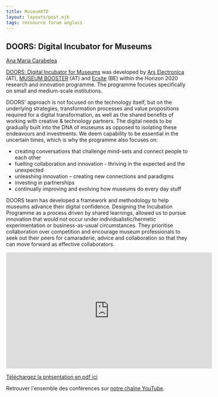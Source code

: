 ```yaml
---
title: MuseumXTD  
layout: layouts/post.njk
tags: ressource forum anglais
---
```

## DOORS: Digital Incubator for Museums
[Ana Maria Carabelea](https://www.linkedin.com/in/ana-carabelea/)

[DOORS: Digital Incubator for Museums](https://ars.electronica.art/doors/en/) was developed by [Ars Electronica](https://ars.electronica.art/news/en/) (AT), [MUSEUM BOOSTER](https://museumbooster.com/) (AT) and [Ecsite](https://www.ecsite.eu/) (BE) within the Horizon 2020 research and innovation programme. The programme focuses specifically on small and medium-scale institutions.
 
DOORS' approach is not focused on the technology itself, but on the underlying strategies, transformation processes and value propositions required for a digital transformation, as well as the shared benefits of working with creative & technology partners. The digital needs to be gradually built into the DNA of museums as opposed to isolating these endeavours and investments. We deem capability to be essential in the uncertain times, which is why the programme also focuses on:
- creating conversations that challenge mind-sets and connect people to each other
- fuelling collaboration and innovation - thriving in the expected and the unexpected
- unleashing innovation – creating new connections and paradigms
- investing in partnerships
- continually improving and evolving how museums do every day stuff         

DOORS team has developed a framework and methodology to help museums advance their digital confidence. Designing the Incubation Programme as a process driven by shared learnings, allowed us to pursue innovation that would not occur under individualistic/hermetic experimentation or business-as-usual circumstances. They prioritise collaboration over competition and encourage museum professionals to seek out their peers for camaraderie, advice and collaboration so that they can move forward as effective collaborators.  

<iframe width="560" height="315" src="https://www.youtube.com/embed/ravJ530f0s0" title="YouTube video player" frameborder="0" allow="accelerometer; autoplay; clipboard-write; encrypted-media; gyroscope; picture-in-picture" allowfullscreen></iframe>

[Téléchargez la présentation en pdf ici](https://kdrive.infomaniak.com/app/share/131928/29b92416-f183-4e5b-9761-329bde13250f)
    
Retrouver l'ensemble des conférences sur [notre chaîne YouTube](https://www.youtube.com/channel/UCTZJM5WsXDkH8QgMdACUNyw).  
